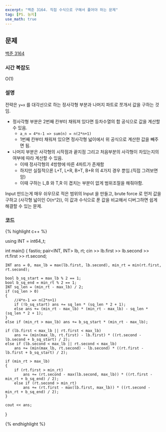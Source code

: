 ```yaml
---
excerpt: "백준 3164. 직접 수식으로 구해서 풀어야 하는 문제"
tag: [PS. 능지]
use_math: true
---
```

## 문제

[백준 3164](https://www.acmicpc.net/problem/3164)

### 시간 복잡도

O(1)

### 설명

전략은 ```y=x``` 를 대각선으로 하는 정사각형 부분과 나머지 파트로 쪼개서 값을 구하는 것임.
+ 정사각형 부분은 2번째 칸부터 채워져 있다면 등차수열의 합 공식으로 값을 계산할 수 있음.
	+ ```a_n = 4*n-1 => sum(n) = n(2*n+1)``` 
	+ 1번째 칸부터 채워져 있으면 정사각형 넓이에서 위 공식으로 계산한 값을 빼주면 됨.
+ 나머지 부분은 사각형의 시작점과 끝지점 그리고 처음부분의 사각형이 차있는지의 여부에 따라 계산할 수 있음.
	+ 이때 정사각형의 4방향에 따른 4파트가 존재함
	+ 하지만 실질적으론 L+T, L+R, B+T, B+R 의 4가지 경우 뿐임.(직접 그려보면 암)
	+ 이때 구하는 L,B 와 T,R 이 겹치는 부분이 없게 범위조절을 해줘야함.

Input 만드는게 매우 쉬우므로 적은 범위의 Input 을 만들고, brute force 로 먼저 값을 구하고 (사각형 넓이인 O(n^2)), 이 값과 수식으로 푼 값을 비교해서 디버그하면 쉽게 해결할 수 있는 문제.


### 코드

{% highlight c++ %}

using INT = int64_t;

int main()
{
	fastio;
	pair<INT, INT> lb, rt;
	cin >> lb.first >> lb.second >> rt.first >> rt.second;

	INT ans = 0, max_lb = max(lb.first, lb.second), min_rt = min(rt.first, rt.second);
	
	bool b_sq_start = max_lb % 2 == 1;
	bool b_sq_end = min_rt % 2 == 1;
	INT sq_len = (min_rt - max_lb) / 2;
	if (sq_len > 0)
	{
		//4*n-1 => n(2*n+1)
		if (!b_sq_start) ans += sq_len * (sq_len * 2 + 1);
		else ans += (min_rt - max_lb) * (min_rt - max_lb) - sq_len * (sq_len * 2 + 1);
	}
	else if (min_rt > max_lb) ans += b_sq_start * (min_rt - max_lb);
	
	if (lb.first < max_lb || rt.first < max_lb)
		ans += (min(max_lb, rt.first) - lb.first) * ((rt.second - lb.second + b_sq_start) / 2);
	else if (lb.second < max_lb || rt.second < max_lb)
		ans += (min(max_lb, rt.second) - lb.second) * ((rt.first - lb.first + b_sq_start) / 2);
	
	if (min_rt > max_lb)
	{
		if (rt.first > min_rt)
			ans += (rt.second - max(lb.second, max_lb)) * ((rt.first - min_rt + b_sq_end) / 2);
		else if (rt.second > min_rt)
			ans += (rt.first - max(lb.first, max_lb)) * ((rt.second - min_rt + b_sq_end) / 2);
	}
	
	cout << ans;
}

{% endhighlight %}
